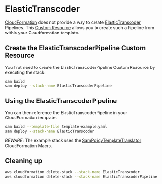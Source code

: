 # ElasticTranscoder

[CloudFormation](https://docs.aws.amazon.com/AWSCloudFormation/latest/UserGuide/Welcome.html) does not provide a way to create [ElasticTranscoder](https://docs.aws.amazon.com/elastictranscoder/latest/developerguide/introduction.html) Pipelines. This [Custom Resource](https://docs.aws.amazon.com/AWSCloudFormation/latest/UserGuide/template-custom-resources.html) allows you to create such a Pipeline from within your Cloudformation template.

## Create the ElasticTranscoderPipeline Custom Resource

You first need to create the ElasticTranscoderPipeline Custom Resource by executing the stack:

```bash
sam build 
sam deploy --stack-name ElasticTranscoderPipeline
```

## Using the ElasticTranscoderPipeline

You can then reference the ElasticTranscoderPipeline in your CloudFormation template.

```bash
sam build --template-file template-example.yaml
sam deploy --stack-name ElasticTranscoder 
```

*BEWARE*: The example stack uses the [SamPolicyTemplateTranslator](https://github.com/awslabs/aws-cloudformation-templates) CloudFormation Macro.

## Cleaning up

```bash
aws cloudformation delete-stack --stack-name ElasticTranscoder
aws cloudformation delete-stack --stack-name ElasticTranscoderPipeline
```

